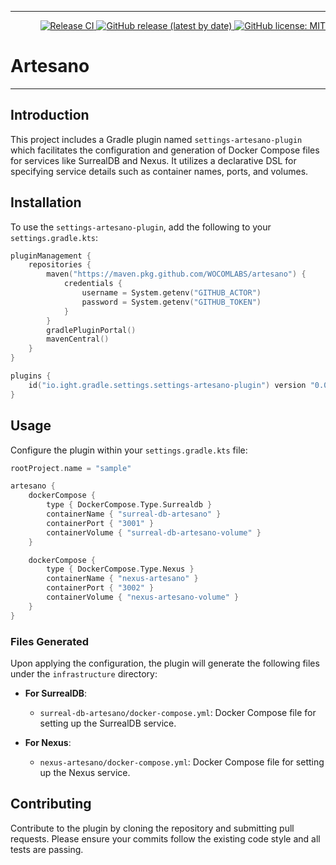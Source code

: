 ___ 
<p align="right">
  <a href="https://github.com/WOCOMLABS/artesano/actions/workflows/publish.yml">
    <img src="https://github.com/WOCOMLABS/artesano/actions/workflows/publish.yml/badge.svg" alt="Release CI">
  </a>
  <a href="https://github.com/WOCOMLABS/artesano/releases">
    <img src="https://img.shields.io/github/v/release/WOCOMLABS/artesano?logo=github&style=flat" alt="GitHub release (latest by date)">
  </a>
  <a href="https://opensource.org/licenses/MIT">
    <img src="https://img.shields.io/badge/License-MIT-yellow.svg" alt="GitHub license: MIT">
  </a>
</p>

# Artesano 
___
## Introduction
This project includes a Gradle plugin named `settings-artesano-plugin` which facilitates the configuration and generation of Docker Compose files for services like SurrealDB and Nexus. It utilizes a declarative DSL for specifying service details such as container names, ports, and volumes.

## Installation
To use the `settings-artesano-plugin`, add the following to your `settings.gradle.kts`:

```kotlin
pluginManagement {
    repositories {
        maven("https://maven.pkg.github.com/WOCOMLABS/artesano") {
            credentials {
                username = System.getenv("GITHUB_ACTOR")
                password = System.getenv("GITHUB_TOKEN")
            }
        }
        gradlePluginPortal()
        mavenCentral()
    }
}

plugins {
    id("io.ight.gradle.settings.settings-artesano-plugin") version "0.0.1-RC4"
}
```

## Usage

Configure the plugin within your `settings.gradle.kts` file:

```kotlin
rootProject.name = "sample"

artesano {
    dockerCompose {
        type { DockerCompose.Type.Surrealdb }
        containerName { "surreal-db-artesano" }
        containerPort { "3001" }
        containerVolume { "surreal-db-artesano-volume" }
    }

    dockerCompose {
        type { DockerCompose.Type.Nexus }
        containerName { "nexus-artesano" }
        containerPort { "3002" }
        containerVolume { "nexus-artesano-volume" }
    }
}
```

### Files Generated
Upon applying the configuration, the plugin will generate the following files under the `infrastructure` directory:

- **For SurrealDB**:
  - `surreal-db-artesano/docker-compose.yml`: Docker Compose file for setting up the SurrealDB service.

- **For Nexus**:
  - `nexus-artesano/docker-compose.yml`: Docker Compose file for setting up the Nexus service.

## Contributing
Contribute to the plugin by cloning the repository and submitting pull requests. Please ensure your commits follow the existing code style and all tests are passing.
